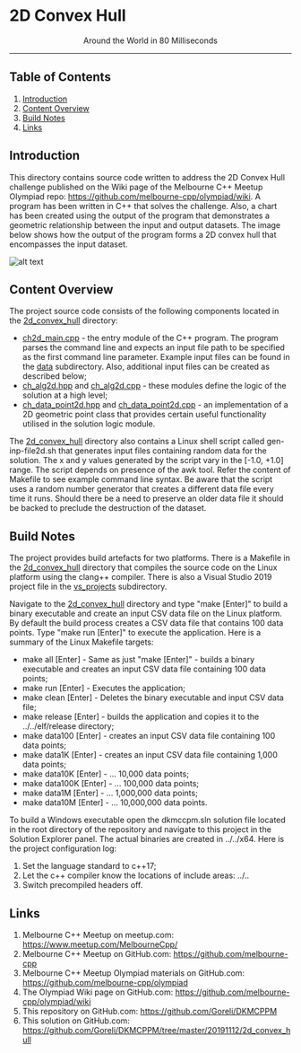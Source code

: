 # 2D Convex Hull
<p align="center">Around the World in 80 Milliseconds</p>

___

## Table of Contents
1. [Introduction](#introduction)
2. [Content Overview](#content-overview)
3. [Build Notes](#build-notes)
4. [Links](#links)

## Introduction

This directory contains source code written to address the 2D Convex Hull challenge published on the Wiki page of the Melbourne C++ Meetup Olympiad repo: https://github.com/melbourne-cpp/olympiad/wiki. A program has been written in C++ that solves the challenge. Also, a chart has been created using the output of the program that demonstrates a geometric relationship between the input and output datasets. The image below shows how the output of the program forms a 2D convex hull that encompasses the input dataset.

![alt text](https://media.githubusercontent.com/media/Goreli/DKMCPPM/master/20191112/2d_convex_hull/data/100_points.jpg "Input and output datasets combined")


## Content Overview

The project source code consists of the following components located in the [2d_convex_hull](https://github.com/Goreli/DKMCPPM/tree/master/20191112/2d_convex_hull) directory:

* [ch2d_main.cpp](https://github.com/Goreli/DKMCPPM/blob/master/20191112/2d_convex_hull/ch2d_main.cpp) - the entry module of the C++ program. The program parses the command line and expects an input file path to be specified as the first command line parameter. Example input files can be found in the [data](https://github.com/Goreli/DKMCPPM/tree/master/20191112/2d_convex_hull/data) subdirectory. Also, additional input files can be created as described below;
* [ch_alg2d.hpp](https://github.com/Goreli/DKMCPPM/blob/master/20191112/2d_convex_hull/ch_alg2d.hpp) and [ch_alg2d.cpp](https://github.com/Goreli/DKMCPPM/blob/master/20191112/2d_convex_hull/ch_alg2d.cpp) - these modules define the logic of the solution at a high level;
* [ch_data_point2d.hpp](https://github.com/Goreli/DKMCPPM/blob/master/20191112/2d_convex_hull/ch_data_point2d.hpp) and [ch_data_point2d.cpp](https://github.com/Goreli/DKMCPPM/blob/master/20191112/2d_convex_hull/ch_data_point2d.cpp) - an implementation of a 2D geometric point class that provides certain useful functionality utilised in the solution logic module.


The [2d_convex_hull](https://github.com/Goreli/DKMCPPM/tree/master/20191112/2d_convex_hull) directory also contains a Linux shell script called gen-inp-file2d.sh that generates input files containing random data for the solution. The x and y values generated by the script vary in the [-1.0, +1.0] range. The script depends on presence of the awk tool. Refer the content of Makefile to see example command line syntax. Be aware that the script uses a random number generator that creates a different data file every time it runs. Should there be a need to preserve an older data file it should be backed to preclude the destruction of the dataset.

## Build Notes

The project provides build artefacts for two platforms. There is a Makefile in the [2d_convex_hull](https://github.com/Goreli/DKMCPPM/tree/master/20191112/2d_convex_hull) directory that compiles the source code on the Linux platform using the clang++ compiler. There is also a Visual Studio 2019 project file in the [vs_projects](https://github.com/Goreli/DKMCPPM/tree/master/20191112/2d_convex_hull/vs_projects) subdirectory.

Navigate to the [2d_convex_hull](https://github.com/Goreli/DKMCPPM/tree/master/20191112/2d_convex_hull) directory and type "make [Enter]" to build a binary executable and create an input CSV data file on the Linux platform. By default the build process creates a CSV data file that contains 100 data points. Type "make run [Enter]" to execute the application. Here is a summary of the Linux Makefile targets:

* make all [Enter] - Same as just "make [Enter]" - builds a binary executable and creates an input CSV data file containing 100 data points;
* make run [Enter] - Executes the application;
* make clean [Enter] - Deletes the binary executable and input CSV data file;
* make release [Enter] - builds the application and copies it to the ../../elf/release directory;
* make data100 [Enter] -  creates an input CSV data file containing 100 data points;
* make data1K [Enter] -   creates an input CSV data file containing 1,000 data points;
* make data10K [Enter] -  ... 10,000 data points;
* make data100K [Enter] - ... 100,000 data points;
* make data1M [Enter] -   ... 1,000,000 data points;
* make data10M [Enter] -  ... 10,000,000 data points.

To build a Windows executable open the dkmccpm.sln solution file located in the root directory of the repository and navigate to this project in the Solution Explorer panel. The actual binaries are created in ../../x64. Here is the project configuration log:
1. Set the language standard to c++17;
2. Let the c++ compiler know the locations of include areas: ../..
3. Switch precompiled headers off.

## Links

1. Melbourne C++ Meetup on meetup.com:
	https://www.meetup.com/MelbourneCpp/
2. Melbourne C++ Meetup on GitHub.com:
	https://github.com/melbourne-cpp
3. Melbourne C++ Meetup Olympiad materials on GitHub.com:
	https://github.com/melbourne-cpp/olympiad
4. The Olympiad Wiki page on GitHub.com:
	https://github.com/melbourne-cpp/olympiad/wiki
5. This repository on GitHub.com:
	https://github.com/Goreli/DKMCPPM
6. This solution on GitHub.com:
	https://github.com/Goreli/DKMCPPM/tree/master/20191112/2d_convex_hull
